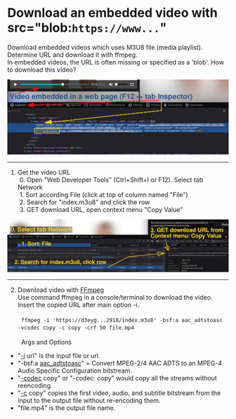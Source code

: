 # Download an embedded video with src="blob:`https://www...`"

Download embedded videos which uses M3U8 file (media playlist). Determine URL and download it with ffmpeg.\
In embedded videos, the URL is often missing or specified as a 'blob'. How to download this video?

![Embedded video](../../../img/blob_m3u8_download_inspector.jpg)
***

1. Get the video URL \
&nbsp;0. Open "Web Developer Tools" (Ctrl+Shift+I or F12). Select tab Network \
&nbsp;1. Sort according File (click at top of column named "File")\
&nbsp;2. Search for "index.m3u8" and click the row\
&nbsp;3. GET download URL, open context menu "Copy Value"

![Get video URL](../../../img/blob_m3u8_download_network.jpg)
***

2. Download video with [FFmpeg](https://ffmpeg.org/) \
Use command ffmpeg in a console/terminal to download the video.\
Insert the copied URL after main option -i.\
\
&nbsp;
``ffmpeg -i 'https://d3eyg...2918/index.m3u8' -bsf:a aac_adtstoasc -vcodec copy -c copy -crf 50 file.mp4`` \
\
&nbsp;
Args and Options

* "[-i](https://ffmpeg.org//ffmpeg-all.html#Main-options) url"  is the input file or url.
* "-bsf:a [aac_adtstoasc](https://ffmpeg.org/ffmpeg-bitstream-filters.html#aac_005fadtstoasc)" = Convert MPEG-2/4 AAC ADTS to an MPEG-4 Audio Specific Configuration bitstream.
* "[-codec](https://ffmpeg.org//ffmpeg-all.html#Stream-specifiers-1) copy" or "-codec: copy" would copy all the streams without reencoding.
* "[-c](https://ffmpeg.org//ffmpeg-all.html#Main-options) copy" copies the first video, audio, and subtitle bitstream from the input to the output file without re-encoding them.
* "file.mp4" is the output file name.

